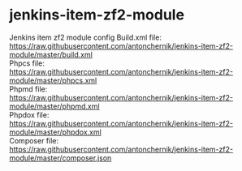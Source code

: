 # jenkins-item-zf2-module
Jenkins item zf2 module config
Build.xml file: <br />
https://raw.githubusercontent.com/antonchernik/jenkins-item-zf2-module/master/build.xml <br />
Phpcs file: <br />
https://raw.githubusercontent.com/antonchernik/jenkins-item-zf2-module/master/phpcs.xml <br />
Phpmd file: <br />
https://raw.githubusercontent.com/antonchernik/jenkins-item-zf2-module/master/phpmd.xml <br />
Phpdox file: <br />
https://raw.githubusercontent.com/antonchernik/jenkins-item-zf2-module/master/phpdox.xml <br />
Composer file: <br />
https://raw.githubusercontent.com/antonchernik/jenkins-item-zf2-module/master/composer.json <br />
